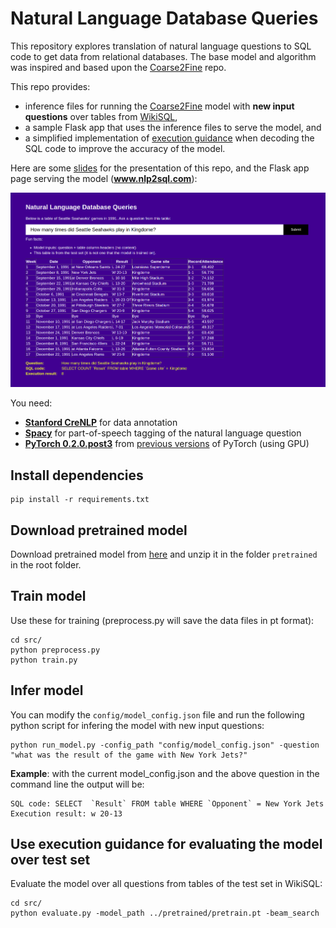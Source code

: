 # Natural Language Database Queries
This repository explores translation of natural language questions to SQL code to get data from relational databases. The base model and algorithm was inspired and based upon the [Coarse2Fine](https://github.com/donglixp/coarse2fine) repo. 

This repo provides: 
- inference files for running the [Coarse2Fine](https://github.com/donglixp/coarse2fine) model with **new input questions** over tables from [WikiSQL](https://github.com/salesforce/WikiSQL),
- a sample Flask app that uses the inference files to serve the model, and 
- a simplified implementation of [execution guidance](https://arxiv.org/abs/1807.03100) when decoding the SQL code to improve the accuracy of the model. 

Here are some [slides](https://drive.google.com/open?id=10j0kv4BkVQe18fimvAgdgiU6gJe9bsMmYzCPx8Zq_ZI) for the presentation of this repo, and the Flask app page serving the model (**www.nlp2sql.com**): 

![Alt text](/flaskapp/static/app_page.png?raw=true "Flask app page")

You need:
- **[Stanford CreNLP](https://github.com/stanfordnlp/python-stanford-corenlp)** for data annotation 
- **[Spacy](https://spacy.io/usage/linguistic-features#pos-tagging)** for part-of-speech tagging of the natural language question
- **[PyTorch 0.2.0.post3](http://download.pytorch.org/whl/cu80/torch-0.2.0.post3-cp36-cp36m-manylinux1_x86_64.whl)** from [previous versions](https://pytorch.org/get-started/previous-versions/) of PyTorch (using GPU)

## Install dependencies
```
pip install -r requirements.txt
```
## Download pretrained model
Download pretrained model from [here](https://drive.google.com/file/d/18oMNo4yC01gwMjHcfmE-_G5qE7X5SLYt/view?usp=sharing) and unzip it in the folder ```pretrained``` in the root folder. 

## Train model
Use these for training (preprocess.py will save the data files in pt format):
```
cd src/
python preprocess.py
python train.py
```

## Infer model 
You can modify the ```config/model_config.json``` file and run the following python script for infering the model with new input questions:
```
python run_model.py -config_path "config/model_config.json" -question "what was the result of the game with New York Jets?"
```
**Example**: with the current model_config.json and the above question in the command line the output will be:
```
SQL code: SELECT  `Result` FROM table WHERE `Opponent` = New York Jets
Execution result: w 20-13
```

## Use execution guidance for evaluating the model over test set
Evaluate the model over all questions from tables of the test set in WikiSQL:
```
cd src/
python evaluate.py -model_path ../pretrained/pretrain.pt -beam_search
```

